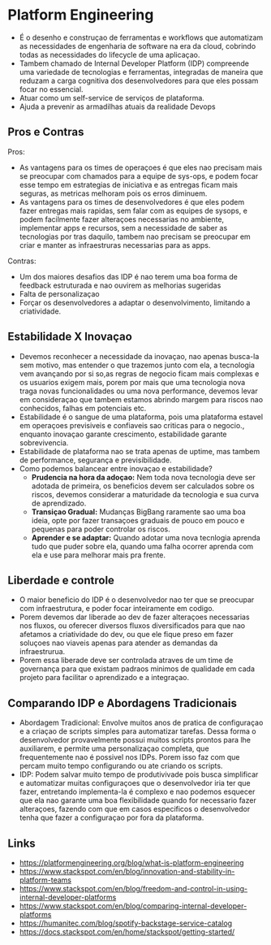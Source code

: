 
# Platform Engineering

- É o desenho e construçao de ferramentas e workflows que automatizam as necessidades de engenharia de software  na era da cloud, cobrindo todas as necessidades do lifecycle de uma aplicaçao.
- Tambem chamado de Internal Developer Platform (IDP) compreende uma variedade de tecnologias e ferramentas, integradas de maneira que reduzam a carga cognitiva dos desenvolvedores para que eles possam focar no essencial.
- Atuar como um self-service de serviços de plataforma.
- Ajuda a prevenir as armadilhas atuais da realidade Devops


## Pros e Contras

Pros:

- As vantagens para os times de operaçoes é que eles nao precisam mais se preocupar com chamados para a equipe de sys-ops, e podem focar esse tempo em estrategias de iniciativa e as entregas ficam mais seguras, as metricas melhoram pois os erros diminuem.
- As vantagens para os times de desenvolvedores é que eles podem fazer entregas mais rapidas, sem falar com as equipes de sysops, e podem facilmente fazer alteraçoes necessarias no ambiente, implementar apps e recursos, sem a necessidade de saber as tecnologias por tras daquilo, tambem nao precisam se preocupar em criar e manter as infraestruras necessarias para as apps.

Contras:

- Um dos maiores desafios das IDP é nao terem uma boa forma de feedback estruturada e nao ouvirem as melhorias sugeridas
- Falta de personalizaçao
- Forçar os desenvolvedores a adaptar o desenvolvimento, limitando a criatividade.  

## Estabilidade X Inovaçao

- Devemos reconhecer a necessidade da inovaçao, nao apenas busca-la sem motivo, mas entender o que trazemos junto com ela, a tecnologia vem avançando por si so,as regras de negocio ficam mais complexas e os usuarios exigem mais, porem por mais que uma tecnologia nova traga novas funcionalidades ou uma nova performance, devemos levar em consideraçao que tambem estamos abrindo margem para riscos nao conhecidos, falhas em potenciais etc.
- Estabilidade é o sangue de uma plataforma, pois uma plataforma estavel em operaçoes previsiveis e confiaveis sao criticas para o negocio., enquanto inovaçao garante crescimento, estabilidade garante sobrevivencia.
- Estabilidade de plataforma nao se trata apenas de uptime, mas tambem de performance, segurança e previsibilidade.
- Como podemos balancear entre inovaçao e estabilidade?
  - **Prudencia na hora da adoçao:** Nem toda nova tecnologia deve ser adotada de primeira, os beneficios devem ser calculados sobre os riscos, devemos considerar a maturidade da tecnologia e sua curva de aprendizado.
  - **Transiçao Gradual:** Mudanças BigBang raramente sao uma boa ideia, opte por fazer transaçoes graduais de pouco em pouco e pequenas para poder controlar os riscos. 
  - **Aprender e se adaptar:** Quando adotar uma nova tecnlogia aprenda tudo que puder sobre ela, quando uma falha ocorrer aprenda com ela e use para melhorar mais pra frente.

## Liberdade e controle
- O maior beneficio do IDP é o desenvolvedor nao ter que se preocupar com infraestrutura, e poder focar inteiramente em codigo.
- Porem devemos dar liberade ao dev de fazer alteraçoes necessarias nos fluxos, ou oferecer diversos fluxos diversificados para que nao afetamos a criatividade do dev, ou que ele fique preso em fazer soluçoes nao viaveis apenas para atender as demandas da infraestrurua.
- Porem essa liberade deve ser controlada atraves de um time de governança para que existam padraos minimos de qualidade em cada projeto para facilitar o aprendizado e a integraçao.

## Comparando IDP e Abordagens Tradicionais
- Abordagem Tradicional: Envolve muitos anos de pratica de configuraçao e a criaçao de scripts simples para automatizar tarefas. Dessa forma o desenvolvedor provavelmente possui muitos scripts prontos para lhe auxiliarem, e permite uma personalizaçao completa, que frequentemente nao é possivel nos IDPs. Porem isso faz com que percam muito tempo configurando ou ate criando os scripts.
- IDP: Podem salvar muito tempo de produtivivade pois busca simplificar e automatizar muitas configuraçoes que o desenvolvedor iria ter que fazer, entretando implementa-la é complexo e nao podemos esquecer que ela nao garante uma boa flexibilidade quando for necessario fazer alteraçoes, fazendo com que em casos especificos o desenvolvedor tenha que fazer a configuraçao por fora da plataforma.

## Links
* https://platformengineering.org/blog/what-is-platform-engineering
* https://www.stackspot.com/en/blog/innovation-and-stability-in-platform-teams
* https://www.stackspot.com/en/blog/freedom-and-control-in-using-internal-developer-platforms
* https://www.stackspot.com/en/blog/comparing-internal-developer-platforms
* https://humanitec.com/blog/spotify-backstage-service-catalog
* https://docs.stackspot.com/en/home/stackspot/getting-started/